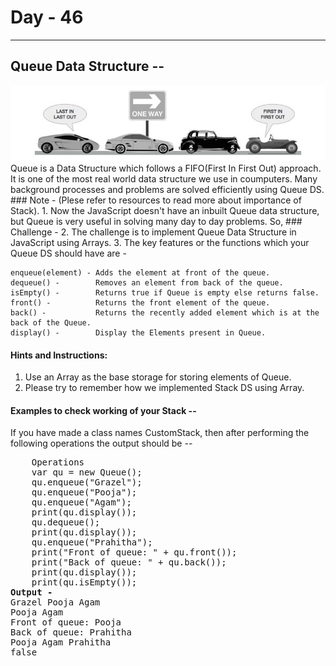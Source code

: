  # Day - 46
---
## Queue Data Structure --
<img src = "./QU.png"> 
Queue is a Data Structure which follows a FIFO(First In First Out) approach.
It is one of the most real world data structure we use in coumputers.
Many background processes and problems are solved efficiently using Queue DS.
### Note - (Plese refer to resources to read more about importance of Stack).
1. Now the JavaScript doesn't have an inbuilt Queue data structure, but Queue is very useful in solving many day to day problems. So, 
### Challenge -  
2. The challenge is to implement Queue Data Structure in JavaScript using Arrays.
3. The key features or the functions which your Queue DS should have are - 

    enqueue(element) - Adds the element at front of the queue.
    dequeue() -        Removes an element from back of the queue.
    isEmpty() -        Returns true if Queue is empty else returns false.
    front() -          Returns the front element of the queue. 
    back() -           Returns the recently added element which is at the back of the Queue.
    display() -        Display the Elements present in Queue. 
#### Hints and Instructions: 
1. Use an Array as the base storage for storing elements of Queue.
2. Please try to remember how we implemented Stack DS using Array.
#### Examples to check working of your Stack -- 
If you have made a class names CustomStack, then after performing the following operations the output should be -- 
<pre>    Operations
    var qu = new Queue();
    qu.enqueue("Grazel");
    qu.enqueue("Pooja");
    qu.enqueue("Agam");
    print(qu.display());
    qu.dequeue();
    print(qu.display());
    qu.enqueue("Prahitha");
    print("Front of queue: " + qu.front());
    print("Back of queue: " + qu.back());
    print(qu.display());
    print(qu.isEmpty());
<b>Output -</b> 
Grazel Pooja Agam 
Pooja Agam
Front of queue: Pooja
Back of queue: Prahitha
Pooja Agam Prahitha
false
</pre>